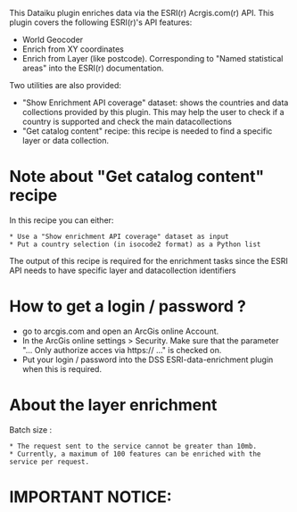 This Dataiku plugin enriches  data via the ESRI(r) Acrgis.com(r) API. This plugin covers the following ESRI(r)'s API features:

 * World Geocoder
 * Enrich from XY coordinates
 * Enrich from Layer (like postcode). Corresponding to "Named statistical areas" into the ESRI(r) documentation.

Two utilities are also provided:

 *  "Show Enrichment API coverage" dataset: shows the countries and data collections provided by this plugin. This may help the user to check if a country is supported and check the main datacollections
 * "Get catalog content" recipe: this recipe is needed to find a specific layer or data collection.


# Note about "Get catalog content" recipe

In this recipe you can either:

	* Use a "Show enrichment API coverage" dataset as input
	* Put a country selection (in isocode2 format) as a Python list

The output of this recipe is required for the enrichment tasks since the ESRI API needs to have specific layer and datacollection identifiers

# How to get a login / password ?

* go to arcgis.com and open an ArcGis online Account.
* In the ArcGis online settings > Security. Make sure that the parameter "... Only authorize acces via https:// ..." is checked on.
* Put your login / password into the DSS ESRI-data-enrichment plugin when this is required.

# About the layer enrichment

Batch size :

	* The request sent to the service cannot be greater than 10mb.
	* Currently, a maximum of 100 features can be enriched with the service per request.
    
# IMPORTANT NOTICE:
